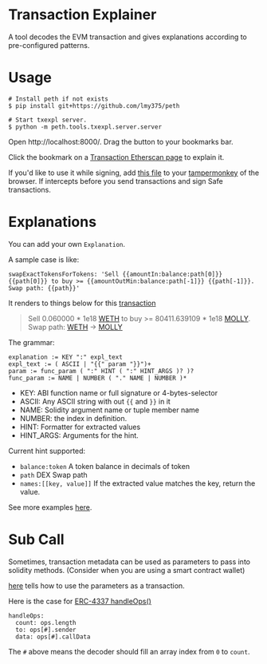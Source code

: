# Transaction Explainer

A tool decodes the EVM transaction and gives explanations according to pre-configured patterns.

# Usage

```
# Install peth if not exists
$ pip install git+https://github.com/lmy375/peth

# Start txexpl server.
$ python -m peth.tools.txexpl.server.server
```

Open http://localhost:8000/. Drag the button to your bookmarks bar.

Click the bookmark on a [Transaction Etherscan page](https://etherscan.io/tx/0x69120b25c790dbcbd5e50abb6ac8f402b905a26741f4f4f1a20745d1f534e9c8) to explain it.

If you'd like to use it while signing, add [this file](server/monkey.js) to your [tampermonkey](https://www.tampermonkey.net/) of the browser. If intercepts before you send transactions and sign Safe transactions.

# Explanations

You can add your own `Explanation`.

A sample case is like:
```
swapExactTokensForTokens: 'Sell {{amountIn:balance:path[0]}} {{path[0]}} to buy >= {{amountOutMin:balance:path[-1]}} {{path[-1]}}. Swap path: {{path}}'
```

It renders to things below for this [transaction](https://etherscan.io/tx/0xa52c02055248e1c740186e39d684230efea468129bc8125de9788205254cb54c)

> Sell 0.060000 * 1e18 [WETH](https://etherscan.io/address/0xC02aaA39b223FE8D0A0e5C4F27eAD9083C756Cc2) to buy >= 80411.639109 * 1e18 [MOLLY](https://etherscan.io/address/0x24289e2F9CDc03787E24997Df5438bA8045bC9B2). Swap path: [WETH](https://etherscan.io/address/0xC02aaA39b223FE8D0A0e5C4F27eAD9083C756Cc2) -> [MOLLY](https://etherscan.io/address/0x24289e2F9CDc03787E24997Df5438bA8045bC9B2)


The grammar:
```
explanation := KEY ":" expl_text
expl_text := ( ASCII | "{{" param "}}")+
param := func_param ( ":" HINT ( ":" HINT_ARGS )? )?
func_param := NAME | NUMBER ( "." NAME | NUMBER )*
```

- KEY: ABI function name or full signature or 4-bytes-selector
- ASCII: Any ASCII string with out `{{` and `}}` in it
- NAME: Solidity argument name or tuple member name
- NUMBER: the index in definition.
- HINT: Formatter for extracted values
- HINT_ARGS: Arguments for the hint.

Current hint supported:
- `balance:token` A token balance in decimals of token
- `path` DEX Swap path
- `names:[[key, value]]` If the extracted value matches the key, return the value.

See more examples [here](explanations.yaml).

# Sub Call

Sometimes, transaction metadata can be used as parameters to pass into solidity methods. (Consider when you are using a smart contract wallet)

[here](subcalls.yaml) tells how to use the parameters as a transaction. 

Here is the case for [ERC-4337 handleOps()](https://etherscan.io/tx/0x69120b25c790dbcbd5e50abb6ac8f402b905a26741f4f4f1a20745d1f534e9c8)
```
handleOps:
  count: ops.length
  to: ops[#].sender
  data: ops[#].callData
```

The `#` above means the decoder should fill an array index from `0` to `count`.

